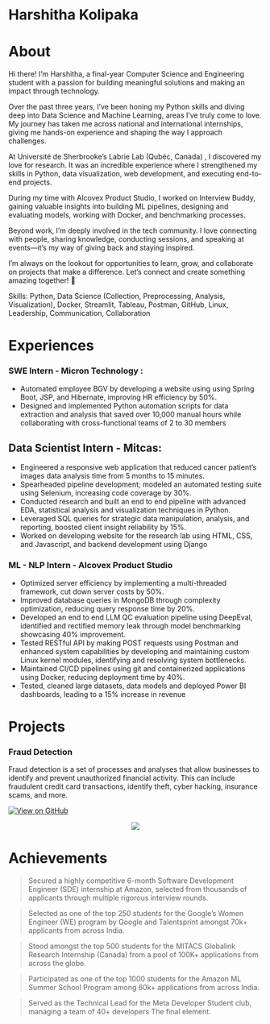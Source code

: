 # Harshitha Kolipaka

# About

Hi there! I’m Harshitha, a final-year Computer Science and Engineering student with a passion for building meaningful solutions and making an impact through technology. 

Over the past three years, I’ve been honing my Python skills and diving deep into Data Science and Machine Learning, areas I’ve truly come to love. My journey has taken me across national and international internships, giving me hands-on experience and shaping the way I approach challenges. 

At Université de Sherbrooke’s Labrie Lab (Qubéc, Canada) , I discovered my love for research. It was an incredible experience where I strengthened my skills in Python, data visualization, web development, and executing end-to-end projects. 

During my time with Alcovex Product Studio, I worked on Interview Buddy, gaining valuable insights into building ML pipelines, designing and evaluating models, working with Docker, and benchmarking processes. 

Beyond work, I’m deeply involved in the tech community. I love connecting with people, sharing knowledge, conducting sessions, and speaking at events—it’s my way of giving back and staying inspired. 

I’m always on the lookout for opportunities to learn, grow, and collaborate on projects that make a difference. Let’s connect and create something amazing together! 🚀


Skills: 
Python, Data Science (Collection, Preprocessing, Analysis, Visualization), Docker, Streamlit, Tableau, Postman, GitHub, Linux, Leadership, Communication, Collaboration

# Experiences 

### SWE Intern - Micron Technology :

- Automated employee BGV by developing a website using using Spring Boot, JSP, and Hibernate, improving HR efficiency by 50%.
- Designed and implemented Python automation scripts for data extraction and analysis that saved over 10,000 manual hours while
collaborating with cross-functional teams of 2 to 30 members

## Data Scientist Intern - Mitcas:

- Engineered a responsive web application that reduced cancer patient’s images data analysis time from 5 months to 15 minutes.
- Spearheaded pipeline development; modeled an automated testing suite using Selenium, increasing code coverage by 30%.
- Conducted research and built an end to end pipeline with advanced EDA, statistical analysis and visualization techniques in Python.
- Leveraged SQL queries for strategic data manipulation, analysis, and reporting, boosted client insight reliability by 15%.
- Worked on developing website for the research lab using HTML, CSS, and Javascript, and backend development using Django

### ML - NLP Intern - Alcovex Product Studio

- Optimized server efficiency by implementing a multi-threaded framework, cut down server costs by 50%.
- Improved database queries in MongoDB through complexity optimization, reducing query response time by 20%.
- Developed an end to end LLM QC evaluation pipeline using DeepEval, identified and rectified memory leak through model
benchmarking showcasing 40% improvement.
- Tested RESTful API by making POST requests using Postman and enhanced system capabilities by developing and maintaining
custom Linux kernel modules, identifying and resolving system bottlenecks.
- Maintained CI/CD pipelines using git and containerized applications using Docker, reducing deployment time by 40%.
- Tested, cleaned large datasets, data models and deployed Power BI dashboards, leading to a 15% increase in revenue


# Projects 

### Fraud Detection

Fraud detection is a set of processes and analyses that allow businesses to identify and prevent unauthorized financial activity. This can include fraudulent credit card transactions, identify theft, cyber hacking, insurance scams, and more.

[![View on GitHub](https://img.shields.io/badge/GitHub-View_on_GitHub-blue?logo=GitHub)](https://github.com/sajankedia/fraud_detection)

<center><img src="images/fraud_detection.jpg"/></center>

  
# Achievements 

> Secured a highly competitive 6-month Software Development Engineer (SDE) internship at Amazon, selected
from thousands of applicants through multiple rigorous interview rounds.

> Selected as one of the top 250 students for the Google’s Women Engineer (WE) program by Google and
Talentsprint amongst 70k+ applicants from across India.

> Stood amongst the top 500 students for the MITACS Globalink Research Internship (Canada) from a pool of
100K+ applications from across the globe.

> Participated as one of the top 1000 students for the Amazon ML Summer School Program among 60k+
applications from across India.

> Served as the Technical Lead for the Meta Developer Student club, managing a team of 40+ developers
The final element.
```
